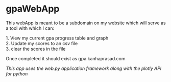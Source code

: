 # gpaWebApp

This webApp is meant to be a subdomain on my website which will serve as a tool with which I can:
<p>
1. View my current gpa progress table and graph</br>
2. Update my scores to an csv file </br>
3. clear the scores in the file
</p>
Once completed it should exist as gpa.kanhaprasad.com 

*This app uses the web.py application framework along with the plotly API for python*
